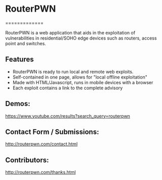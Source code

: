 # RouterPWN
=============

RouterPWN is a web application that aids in the exploitation of vulnerabilities in residential/SOHO edge devices such as routers, access point and switches.

## Features

* RouterPWN is ready to run local and remote web exploits.
* Self-contained in one page, allows for "local offline exploitation"
* Made with HTML/Javascript, runs in mobile devices with a browser
* Each exploit contains a link to the complete advisory 

## Demos:

https://www.youtube.com/results?search_query=routerpwn


## Contact Form / Submissions:

http://routerpwn.com/contact.html


## Contributors:

http://routerpwn.com/thanks.html

